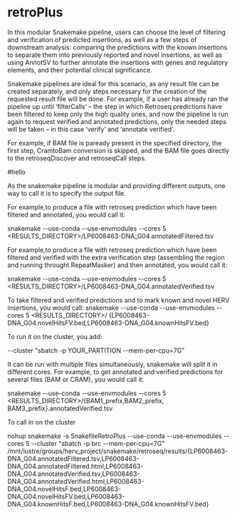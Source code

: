 # retroPlus

In this modular Snakemake pipeline, users can choose the level of filtering and verification of predicted insertions, as well as a few steps of downstream analysis: comparing the predictions with the known insertions to separate them into previously reported and novel insertions, as well as using AnnotSV to further annotate the insertions with genes and regulatory elements, and their potential clinical significance.


Snakemake pipelines are ideal for this scenario, as any result file can be created separately, and only steps necessary for the creation of the requested result file will be done. For example, if a user has already ran the pipeline up until ‘filterCalls’ – the step in which Retroseq predictions have been filtered to keep only the high quality ones, and now the pipeline is run again to request verified and annotated predictions, only the needed steps will be taken – in this case ‘verify’ and ‘annotate verified’. 

For example, if BAM file is paready present in the specified directory, the first step, CramtoBam conversion is skipped, and the BAM file goes directly to the retroseqDiscover and retroseqCall steps. 

#hello


As the snakemake pipeline is modular and providing different outputs, one way to call it is to specify the output file.  

For example,to produce a file with retroseq prediction which have been filtered and annotated, you would call it:

snakemake --use-conda --use-envmodules --cores 5 <RESULTS_DIRECTORY>/LP6008463-DNA_G04.annotatedFiltered.tsv


For example,to produce a file with retroseq prediction which have been filtered and verified with the extra verification step (assembling the region and running throught RepeatMasker) and then annotated, you would call it:

snakemake --use-conda --use-envmodules --cores 5 <RESULTS_DIRECTORY>/LP6008463-DNA_G04.annotatedVerified.tsv


To take filtered and verified predictions and to mark known and novel HERV insertions, you would call:
snakemake --use-conda --use-envmodules --cores 5 <RESULTS_DIRECTORY>/ {LP6008463-DNA_G04.novelHitsFV.bed,LP6008463-DNA_G04.knownHitsFV.bed}

To run it on the cluster, you add:
 
--cluster "sbatch -p YOUR_PARTITION --mem-per-cpu=7G"

It can be run with multiple files simultaneously, snakemake will split it in different cores. For example, to get annotated and verified predictions for several files (BAM or CRAM), you would call it:

snakemake --use-conda --use-envmodules --cores 5 <RESULTS_DIRECTORY>/{BAM1_prefix,BAM2_prefix, BAM3_prefix}.annotatedVerified.tsv

To call in on the cluster

nohup snakemake -s SnakefileRetroPlus --use-conda --use-envmodules --cores 5 --cluster "sbatch -p brc --mem-per-cpu=7G" /mnt/lustre/groups/herv_project/snakemake/retroseq/results/{LP6008463-DNA_G04.annotatedFiltered.tsv,LP6008463-DNA_G04.annotatedFiltered.html,LP6008463-DNA_G04.annotatedVerified.tsv,LP6008463-DNA_G04.annotatedVerified.html,LP6008463-DNA_G04.novelHitsF.bed,LP6008463-DNA_G04.novelHitsFV.bed,LP6008463-DNA_G04.knownHitsF.bed,LP6008463-DNA_G04.knownHitsFV.bed}


